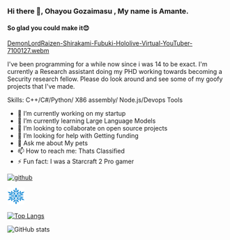 

### Hi there 👋, Ohayou Gozaimasu , My name is Amante.
#### So glad you could make it😊
[DemonLordRaizen-Shirakami-Fubuki-Hololive-Virtual-YouTuber-7100127.webm](https://github.com/unhingedscientist/unhingedscientist/assets/69470039/3ac9f49d-5e4d-4125-b18b-c72d354e1b5a)

I've been programming for a while now since i was 14 to be exact. I'm currently a Research assistant doing my PHD working towards becoming a Security research fellow. Please do look around and see some of my goofy projects that I've made.

Skills: C++/C#/Python/ X86 assembly/ Node.js/Devops Tools

- 🔭 I’m currently working on my startup  
- 🌱 I’m currently learning Large Language Models  
- 👯 I’m looking to collaborate on open source projects 
- 🤔 I’m looking for help with Getting funding 
- 💬 Ask me about My pets 
- 📫 How to reach me: Thats Classified 
- ⚡ Fun fact: I was a Starcraft 2 Pro gamer 


[<img src='https://cdn.jsdelivr.net/npm/simple-icons@3.0.1/icons/github.svg' alt='github' height='40'>](https://github.com/unhingedscientist)  

<a href='https://archiveprogram.github.com/'><img src='https://raw.githubusercontent.com/acervenky/animated-github-badges/master/assets/acbadge.gif' width='40' height='40'></a> 

[![Top Langs](https://github-readme-stats.vercel.app/api/top-langs/?username=unhingedscientist)](https://github.com/anuraghazra/github-readme-stats)

![GitHub stats](https://github-readme-stats.vercel.app/api?username=unhingedscientist&show_icons=true)  

